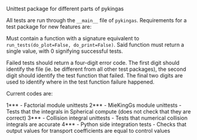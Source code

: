 Unittest package for different parts of pykingas

All tests are run through the `__main__` file of `pykingas`. Requirements for a test package for new features are:

Must contain a function with a signature equivalent to `run_tests(do_plot=False, do_print=False)`. Said function must return a single value, with 0 signifying successful tests.

Failed tests should return a four-digit error code. The first digit should identify the file (ie. be different from all other test packages), the second digit should identify the test function that failed. The final two digits are used to identify where in the test function failure happened.

Current codes are:

1*** - Factorial module unittests
2*** - MieKingGs module unittests - Tests that the integrals in Spherical compute (does not check that they are correct)
3*** - Collision integral unittests - Tests that numerical collision integrals are accurate
4*** - Python side integration tests - Checks that output values for transport coefficients are equal to control values